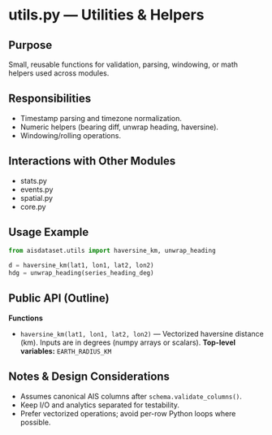 # utils.py — Utilities & Helpers

## Purpose
Small, reusable functions for validation, parsing, windowing, or math helpers used across modules.

## Responsibilities
- Timestamp parsing and timezone normalization.
- Numeric helpers (bearing diff, unwrap heading, haversine).
- Windowing/rolling operations.

## Interactions with Other Modules
- stats.py
- events.py
- spatial.py
- core.py

## Usage Example
```python
from aisdataset.utils import haversine_km, unwrap_heading

d = haversine_km(lat1, lon1, lat2, lon2)
hdg = unwrap_heading(series_heading_deg)
```

## Public API (Outline)
**Functions**
- `haversine_km(lat1, lon1, lat2, lon2)` — Vectorized haversine distance (km). Inputs are in degrees (numpy arrays or scalars).
**Top-level variables:** `EARTH_RADIUS_KM`

## Notes & Design Considerations
- Assumes canonical AIS columns after `schema.validate_columns()`.
- Keep I/O and analytics separated for testability.
- Prefer vectorized operations; avoid per-row Python loops where possible.